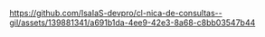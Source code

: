 

https://github.com/IsaIaS-devpro/cl-nica-de-consultas--gil/assets/139881341/a691b1da-4ee9-42e3-8a68-c8bb03547b44

